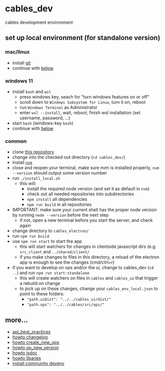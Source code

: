 # cables_dev

cables development environment

## set up local environment (for standalone version)

### mac/linux
- install [git](https://github.com/git-guides/install-git)
- continue with [below](#common)

### windows 11
- install `bash` and `wsl`
  - press windows key, seach for "turn windows features on or off"
  - scroll down to `Windows Subsystem for Linux`, turn it on, reboot
  - run `Windows Terminal` as Administrator
  - enter `wsl --install`, wait, reboot, finish wsl installation (set username, password, ...)
- start `bash` (windows-key `bash`)
- continue with [below](#common)

### common
- clone [this repository](https://github.com/cables-gl/cables_dev)
- change into the checked out directory (`cd cables_dev/`)
- install [`nvm`](https://github.com/nvm-sh/nvm#install--update-script)
- close and reopen your terminal, make sure nvm is installed properly, `nvm --version` should output some version number
- run `./install_local.sh`
  - this will:
    - install the required node version (and set it as default in `nvm`)
    - check out all needed repositories into subdirectories
    - `npm install` all dependencies
    - `npm run build` in all repositories
- IMPORTANT: make sure your current shell has the proper node version by running `node --version` before the next step
  - if not, open a new terminal before you start the server, and check again
- change directory to `cables_electron/`
- run `npm run build`
- use `npm run start` to start the app
  - this will start watchers for changes in clientside javascript dirs (e.g. `src_client` and `../shared/client/`
  - if you make changes to files in this directory, a reload of the electron app is enough to see the changes (cmd/ctrl+r)
- if you want to develop on ops and/or the ui, change to cables_dev (`cd ..`) and run `npm run start:standalone`
  - this will create watchers on files in `cables` and `cables_ui` that trigger a rebuild on change
  - to pick up on these changes, change your `cables_env_local.json` to point to these folders:
    - `"path.uiDist": "../../cables_ui/dist/"`
    - `"path.ops": "../../cables/src/ops/"`

## more...
- [api_best_practices](docs/api_best_practices.md)
- [howto changelog](docs/howto_changelog.md)
- [howto create_new_ops](docs/howto_create_new_ops.md)
- [howto op_new_version](docs/howto_op_new_version.md)
- [howto jsdoc](docs/howto_jsdoc.md)
- [howto libaries](docs/howto_libraries.md)
- [install community devenv](docs/install.md)

